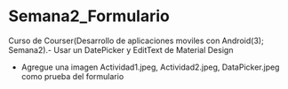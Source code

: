 # Semana2_Formulario
Curso de Courser(Desarrollo de aplicaciones moviles con Android(3); Semana2).- Usar un DatePicker y EditText de Material Design
- Agregue una imagen Actividad1.jpeg, Actividad2.jpeg, DataPicker.jpeg como prueba del formulario

